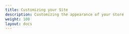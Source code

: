 ```yaml
---
title: Customizing your Site
description: Customizing the appearance of your store
weight: 100
layout: docs
---
```

